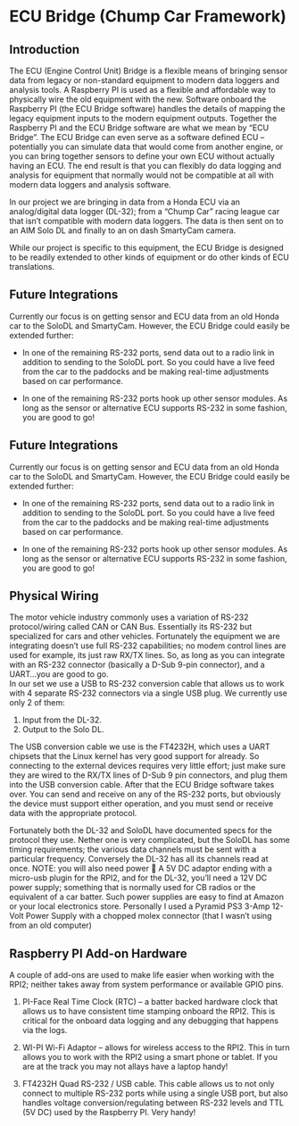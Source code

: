 # ECU Bridge (Chump Car Framework)
## Introduction
The ECU (Engine Control Unit) Bridge is a flexible means of bringing sensor data from legacy or non-standard equipment to modern data loggers and analysis tools.  A Raspberry PI is used as a flexible and affordable way to physically wire the old equipment with the new.  Software onboard the Raspberry PI (the ECU Bridge software) handles the details of mapping the legacy equipment inputs to the modern equipment outputs. Together the Raspberry PI and the ECU Bridge software are what we mean by “ECU Bridge”.
The ECU Bridge can even serve as a software defined ECU – potentially you can simulate data that would come from another engine, or you can bring together sensors to define your own ECU without actually having an ECU.  The end result is that you can flexibly do data logging and analysis for equipment that normally would not be compatible at all with modern data loggers and analysis software.

In our project we are bringing in data from a Honda ECU via an analog/digital data logger (DL-32); from a  “Chump Car” racing league car that isn’t compatible with modern data loggers.  The data is then sent on to an AIM Solo DL and finally to an on dash SmartyCam camera.

While our project is specific to this equipment, the ECU Bridge is designed to be readily extended to other kinds of equipment or do other kinds of ECU translations.  

## Future Integrations

Currently our focus is on getting sensor and ECU data from an old Honda car to the SoloDL and SmartyCam.  However, the ECU Bridge could easily be extended further:

- In one of the remaining RS-232 ports, send data out to a radio link in addition to sending to the SoloDL port.  So you could have a live feed from the car to the paddocks and be making real-time adjustments based on car performance.

- In one of the remaining RS-232 ports hook up other sensor modules.  As long as the sensor or alternative ECU supports RS-232 in some fashion, you are good to go!

## Future Integrations

Currently our focus is on getting sensor and ECU data from an old Honda car to the SoloDL and SmartyCam.  However, the ECU Bridge could easily be extended further:

- In one of the remaining RS-232 ports, send data out to a radio link in addition to sending to the SoloDL port.  So you could have a live feed from the car to the paddocks and be making real-time adjustments based on car performance.

- In one of the remaining RS-232 ports hook up other sensor modules.  As long as the sensor or alternative ECU supports RS-232 in some fashion, you are good to go!

## Physical Wiring

The motor vehicle industry commonly uses a variation of RS-232 protocol/wiring called CAN or CAN Bus.  Essentially its RS-232 but specialized for cars and other vehicles. Fortunately the equipment we are integrating doesn’t use full RS-232 capabilities; no modem control lines are used for example, its just raw RX/TX lines.  So, as long as you can integrate with an RS-232 connector (basically a D-Sub 9-pin connector), and a UART…you are good to go.  
In our set we use a USB to RS-232 conversion cable that allows us to work with 4 separate RS-232 connectors via a single USB plug.  We currently use only 2 of them:

1. Input from the DL-32.  
2. Output to the Solo DL.

The USB conversion cable we use is the FT4232H, which uses a UART chipsets that the Linux kernel  has very good support for already. So connecting to the external devices requires very little effort; just make sure they are wired to the RX/TX lines of D-Sub 9 pin connectors, and plug them into the USB conversion cable.  After that the ECU Bridge software takes over.  You can send and receive on any of the RS-232 ports, but obviously the device must support either operation, and  you must send or receive data with the appropriate protocol.
 
Fortunately both the DL-32 and SoloDL have documented specs for the protocol they use.  Nether one is very complicated, but the SoloDL has some timing requirements; the various data channels must be sent with a particular frequency.  Conversely the DL-32 has all its channels read at once.
NOTE: you will also need power  A 5V DC adaptor ending with a micro-usb plugin for the RPI2, and for the DL-32, you’ll need a 12V DC power supply; something that is normally used for CB radios or the equivalent of a car batter.  Such power supplies are easy to find at Amazon or your local electronics store. Personally I used a Pyramid PS3 3-Amp 12-Volt Power Supply with a chopped molex connector (that I wasn’t using from an old computer)

## Raspberry PI Add-on Hardware

A couple of add-ons are used to make life easier when working with the RPI2; neither takes away from system performance or available GPIO pins.

1. PI-Face Real Time Clock (RTC) – a batter backed hardware clock that allows us to have consistent time stamping onboard the RPI2.  This is critical for the onboard data logging and any debugging that happens via the logs.

2. WI-PI Wi-Fi Adaptor – allows for wireless access to the RPI2.  This in turn allows you to work with the RPI2 using a smart phone or tablet.  If you are at the track you may not allays have a laptop handy!

3. FT4232H Quad RS-232 / USB cable.  This cable allows us to not only connect to multiple RS-232 ports while using a single USB port, but also handles voltage conversion/regulating between RS-232 levels and TTL (5V DC) used by the Raspberry PI.  Very handy!
